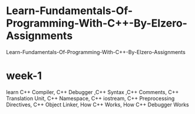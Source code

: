 # Learn-Fundamentals-Of-Programming-With-C++-By-Elzero-Assignments
Learn-Fundamentals-Of-Programming-With-C++-By-Elzero-Assignments

# week-1
learn C++ Compiler, C++ Debugger ,C++ Syntax ,C++ Comments, C++ Translation Unit, C++ Namespace, C++ iostream, C++ Preprocessing Directives, C++ Object Linker, How C++ Works, How C++ Debugger Works
